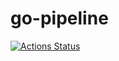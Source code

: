 # go-pipeline

[![Actions Status](https://github.com/xunleii/go-pipeline/workflows/GolangCI/badge.svg)](https://github.com/xunleii/go-pipeline/actions)
